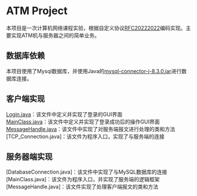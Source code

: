# ATM Project
本项目是一次计算机网络课程实验，根据自定义协议[RFC20222022](https://shimo.im/docs/d1hLMvSAfjJ7uq9l )编码实现。主要实现ATM机与服务器之间的简单业务。
## 数据库依赖
本项目使用了Mysql数据库，并使用Java的[mysql-connector-j-8.3.0.jar](lib/mysql-connector-j-8.3.0.jar)进行数据库连接。
## 客户端实现
[Login.java](Client/Login.java)：该文件中定义并实现了登录的GUI界面\
[MainClass.java](Client/MainClass.java)：该文件中定义并实现了登录成功后的操作GUI界面\
[MessageHandle.java](Client/MessageHandle.java)：该文件中实现了对服务端报文进行处理的类和方法\
[TCP_Connection.java]：该文件为程序入口，实现了与服务端的连接
## 服务器端实现
[DatabaseConnection.java]：该文件中实现了与MySQL数据库的连接\
[MainClass.java]：该文件为程序入口，并实现了服务端的逻辑框架\
[MessageHandle.java]：该文件实现了处理客户端报文的类和方法
